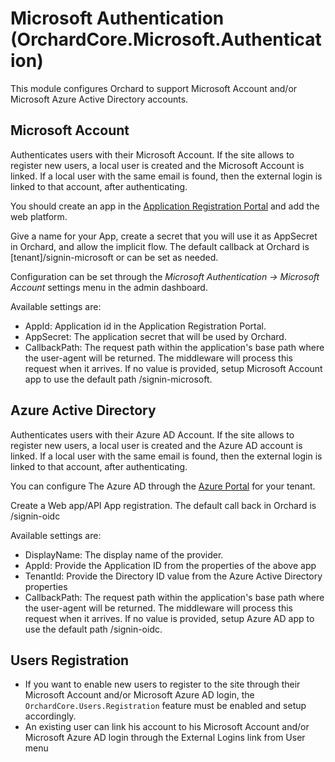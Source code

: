 # Microsoft Authentication (OrchardCore.Microsoft.Authentication)

This module configures Orchard to support Microsoft Account and/or Microsoft Azure Active Directory accounts.

## Microsoft Account
Authenticates users with their Microsoft Account. 
If the site allows to register new users, a local user is created and the Microsoft Account is linked.
If a local user with the same email is found, then the external login is linked to that account, after authenticating.

You should create an app in the [Application Registration Portal](https://apps.dev.microsoft.com) and add the web platform.

Give a name for your App, create a secret that you will use it as AppSecret in Orchard, and allow the implicit flow. The default callback at Orchard is [tenant]/signin-microsoft or can be set as needed.

Configuration can be set through the _Microsoft Authentication -> Microsoft Account_ settings menu in the admin dashboard.

Available settings are:

+ AppId: Application id in the Application Registration Portal.
+ AppSecret: The application secret that will be used by Orchard.
+ CallbackPath: The request path within the application's base path where the user-agent will be returned. The middleware will process this request when it arrives.
If no value is provided, setup Microsoft Account app to use the default path /signin-microsoft.

## Azure Active Directory
Authenticates users with their Azure AD Account.
If the site allows to register new users, a local user is created and the Azure AD account is linked.
If a local user with the same email is found, then the external login is linked to that account, after authenticating.

You can configure The Azure AD through the [Azure Portal](https://portal.azure.com) for your tenant. 

Create a Web app/API App registration. The default call back in Orchard is /signin-oidc

Available settings are:
+ DisplayName: The display name of the provider.
+ AppId: Provide the Application ID from the properties of the above app
+ TenantId: Provide the Directory ID value from the Azure Active Directory properties
+ CallbackPath: The request path within the application's base path where the user-agent will be returned. The middleware will process this request when it arrives.
If no value is provided, setup Azure AD app to use the default path /signin-oidc.

## Users Registration
+ If you want to enable new users to register to the site through their Microsoft Account and/or Microsoft Azure AD login, the `OrchardCore.Users.Registration` feature must be enabled and setup accordingly.
+ An existing user can link his account to his Microsoft Account and/or Microsoft Azure AD login through the External Logins link from User menu



